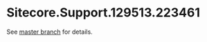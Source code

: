 # Sitecore.Support.129513.223461

See [master branch](https://github.com/sitecoresupport/Sitecore.Support.129513.223461) for details.